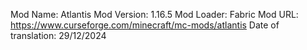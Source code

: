 Mod Name: Atlantis
Mod Version: 1.16.5
Mod Loader: Fabric
Mod URL: https://www.curseforge.com/minecraft/mc-mods/atlantis
Date of translation: 29/12/2024